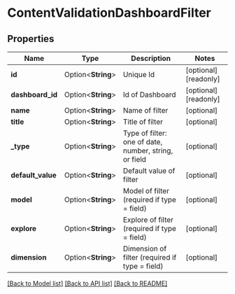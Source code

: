 # ContentValidationDashboardFilter

## Properties

Name | Type | Description | Notes
------------ | ------------- | ------------- | -------------
**id** | Option<**String**> | Unique Id | [optional][readonly]
**dashboard_id** | Option<**String**> | Id of Dashboard | [optional][readonly]
**name** | Option<**String**> | Name of filter | [optional]
**title** | Option<**String**> | Title of filter | [optional]
**_type** | Option<**String**> | Type of filter: one of date, number, string, or field | [optional]
**default_value** | Option<**String**> | Default value of filter | [optional]
**model** | Option<**String**> | Model of filter (required if type = field) | [optional]
**explore** | Option<**String**> | Explore of filter (required if type = field) | [optional]
**dimension** | Option<**String**> | Dimension of filter (required if type = field) | [optional]

[[Back to Model list]](../README.md#documentation-for-models) [[Back to API list]](../README.md#documentation-for-api-endpoints) [[Back to README]](../README.md)


